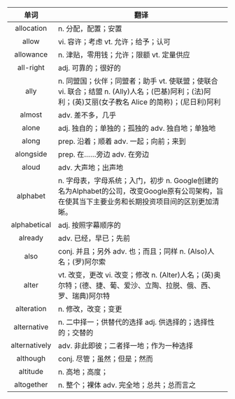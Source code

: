 |单词|翻译  |
|:--:|--| 
|	allocation  		|		n. 分配，配置；安置	|		
|	allow  		|		vi. 容许；考虑 vt. 允许；给予；认可	|		
|	allowance  		|		n. 津贴，零用钱；允许；限额 vt. 定量供应	|		
|	all-right  		|		adj. 可靠的；很好的	|		
|	ally  		|		n. 同盟国；伙伴；同盟者；助手 vt. 使联盟；使联合 vi. 联合；结盟 n. (Ally)人名；(巴基)阿利；(法)阿利；(英)艾丽(女子教名 Alice 的简称)；(尼日利)阿利	|		
|	almost  		|		adv. 差不多，几乎	|		
|	alone  		|		adj. 独自的；单独的；孤独的 adv. 独自地；单独地	|		
|	along  		|		prep. 沿着；顺着 adv. 一起；向前；来到	|		
|	alongside  		|		prep. 在……旁边 adv. 在旁边	|		
|	aloud  		|		adv. 大声地；出声地	|		
|	alphabet  		|		n. 字母表，字母系统；入门，初步 n. Google创建的名为Alphabet的公司，改变Google原有公司架构，旨在使其当下主要业务和长期投资项目间的区别更加清晰。	|		
|	alphabetical  		|		adj. 按照字幕顺序的	|		
|	already  		|		adv. 已经，早已；先前	|		
|	also  		|		conj. 并且；另外 adv. 也；而且；同样 n. (Also)人名；(罗)阿尔索	|		
|	alter  		|		vt. 改变，更改 vi. 改变；修改 n. (Alter)人名；(英)奥尔特；(德、捷、葡、爱沙、立陶、拉脱、俄、西、罗、瑞典)阿尔特	|		
|	alteration  		|		n. 修改，改变；变更	|		
|	alternative  		|		n. 二中择一；供替代的选择 adj. 供选择的；选择性的；交替的	|		
|	alternatively  		|		adv. 非此即彼；二者择一地；作为一种选择	|		
|	although  		|		conj. 尽管；虽然；但是；然而	|		
|	altitude  		|		n. 高地；高度；	|		
|	altogether  		|		n. 整个；裸体 adv. 完全地；总共；总而言之	|